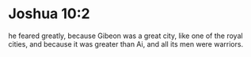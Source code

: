 # Joshua 10:2

he feared greatly, because Gibeon was a great city, like one of the royal cities, and because it was greater than Ai, and all its men were warriors.
